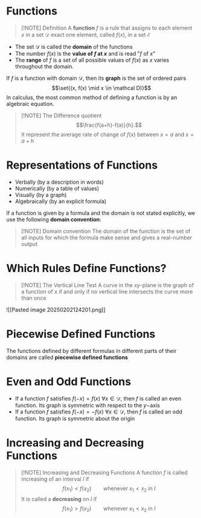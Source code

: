# Functions

> [!NOTE] Definition
> A **function** $f$ is a rule that assigns to each element $x$ in a set $\mathcal D$ exact one element, called $f(x)$, in a set $\mathcal E$

- The set $\mathcal D$ is called the **domain** of the functions
- The number $f(x)$ is the **value of $f$ at $x$** and is read "$f$ of $x$"
- The **range** of $f$ is a set of all possible values of $f(x)$ as $x$ varies throughout the domain. 

If $f$ is a function with domain $\mathcal D$, then its **graph** is the set of ordered pairs $$\set{(x, f(x) \mid x \in \mathcal D)}$$
In calculus, the most common method of defining a function is by an algebraic equation.

> [!NOTE] The Difference quotient
> $$\frac{f(a+h)-f(a)}{h}.$$ It represent the average rate of change of $f(x)$ between $x=a$ and $x=a+h$
# Representations of Functions
- Verbally           (by a description in words)
- Numerically     (by a table of values)
- Visually            (by a graph)
- Algebraically    (by an explicit formula)

If a function is given by a formula and the domain is not stated explicitly, we use the following **domain convention**: 

> [!NOTE] Domain convention
> The domain of the function is the set of all inputs for which the formula make sense and gives a real-number output
# Which Rules Define Functions? 

> [!NOTE] The Vertical Line Test
> A curve in the $xy$-plane is the graph of a function of $x$ if and only if no vertical line intersects the curve more than once

![[Pasted image 20250202124201.png]]

# Piecewise Defined Functions
The functions defined by different formulas in different parts of their domains are called **piecewise defined functions**

# Even and Odd Functions
- If a function $f$ satisfies $f(-x) = f(x)$ $\forall x \in \mathcal D$, then $f$ is called an even function. Its graph is symmetric with respect to the $y-$axis
- If a function $f$ satisfies $f(-x) = -f(x)$ $\forall x \in \mathcal D$, then $f$ is called an odd function. Its graph is symmetric about the origin

# Increasing and Decreasing Functions

> [!NOTE] Increasing and Decreasing Functions
> A function $f$ is called increasing of an interval $I$ if $$f(x_1) < f(x_2) \qquad \text{whenever } x_1 < x_2 \text{ in } I$$ 
> It is called a **decreasing** on $I$ if $$f(x_1) > f(x_2) \qquad \text{whenever } x_1 < x_2 \text{ in } I$$
 

